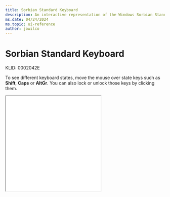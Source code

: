 ```yaml
---
title: Sorbian Standard Keyboard
description: An interactive representation of the Windows Sorbian Standard keyboard. To see different keyboard states, click or move the mouse over the state keys.
ms.date: 04/24/2024
ms.topic: ui-reference
author: jowilco
---
```


# Sorbian Standard Keyboard

KLID: 0002042E

To see different keyboard states, move the mouse over state keys such as **Shift**, **Caps** or **AltGr**. You can also lock or unlock those keys by clicking them.

<iframe src="kbdsors1.html" height="300"></iframe>
